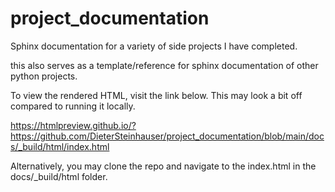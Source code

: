# project_documentation
 Sphinx documentation for a variety of side projects I have completed.

 this also serves as a template/reference for sphinx documentation of other python projects.

 To view the rendered HTML, visit the link below. This may look a bit off compared to running it locally.
 
 https://htmlpreview.github.io/?https://github.com/DieterSteinhauser/project_documentation/blob/main/docs/_build/html/index.html

 Alternatively, you may clone the repo and navigate to the index.html in the docs/_build/html folder.
